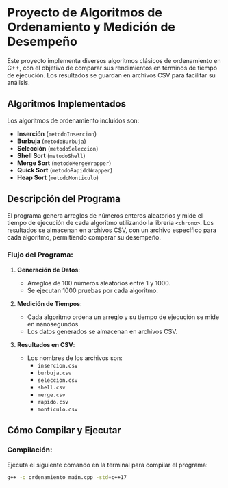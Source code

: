 # Proyecto de Algoritmos de Ordenamiento y Medición de Desempeño

Este proyecto implementa diversos algoritmos clásicos de ordenamiento en C++, con el objetivo de comparar sus rendimientos en términos de tiempo de ejecución. Los resultados se guardan en archivos CSV para facilitar su análisis.

## Algoritmos Implementados
Los algoritmos de ordenamiento incluidos son:
- **Inserción** (`metodoInsercion`)
- **Burbuja** (`metodoBurbuja`)
- **Selección** (`metodoSeleccion`)
- **Shell Sort** (`metodoShell`)
- **Merge Sort** (`metodoMergeWrapper`)
- **Quick Sort** (`metodoRapidoWrapper`)
- **Heap Sort** (`metodoMonticulo`)

## Descripción del Programa
El programa genera arreglos de números enteros aleatorios y mide el tiempo de ejecución de cada algoritmo utilizando la librería `<chrono>`. Los resultados se almacenan en archivos CSV, con un archivo específico para cada algoritmo, permitiendo comparar su desempeño.

### Flujo del Programa:
1. **Generación de Datos**:
   - Arreglos de 100 números aleatorios entre 1 y 1000.
   - Se ejecutan 1000 pruebas por cada algoritmo.

2. **Medición de Tiempos**:
   - Cada algoritmo ordena un arreglo y su tiempo de ejecución se mide en nanosegundos.
   - Los datos generados se almacenan en archivos CSV.

3. **Resultados en CSV**:
   - Los nombres de los archivos son:
     - `insercion.csv`
     - `burbuja.csv`
     - `seleccion.csv`
     - `shell.csv`
     - `merge.csv`
     - `rapido.csv`
     - `monticulo.csv`

## Cómo Compilar y Ejecutar
### Compilación:
Ejecuta el siguiente comando en la terminal para compilar el programa:
```bash
g++ -o ordenamiento main.cpp -std=c++17

